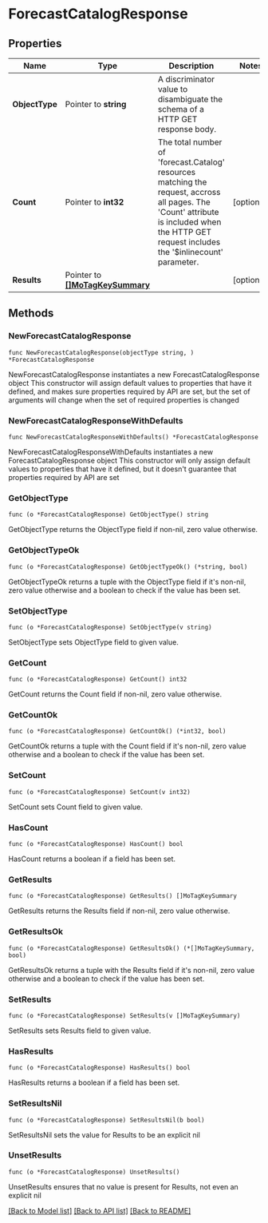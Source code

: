 # ForecastCatalogResponse

## Properties

Name | Type | Description | Notes
------------ | ------------- | ------------- | -------------
**ObjectType** | Pointer to **string** | A discriminator value to disambiguate the schema of a HTTP GET response body. | 
**Count** | Pointer to **int32** | The total number of &#39;forecast.Catalog&#39; resources matching the request, accross all pages. The &#39;Count&#39; attribute is included when the HTTP GET request includes the &#39;$inlinecount&#39; parameter. | [optional] 
**Results** | Pointer to [**[]MoTagKeySummary**](MoTagKeySummary.md) |  | [optional] 

## Methods

### NewForecastCatalogResponse

`func NewForecastCatalogResponse(objectType string, ) *ForecastCatalogResponse`

NewForecastCatalogResponse instantiates a new ForecastCatalogResponse object
This constructor will assign default values to properties that have it defined,
and makes sure properties required by API are set, but the set of arguments
will change when the set of required properties is changed

### NewForecastCatalogResponseWithDefaults

`func NewForecastCatalogResponseWithDefaults() *ForecastCatalogResponse`

NewForecastCatalogResponseWithDefaults instantiates a new ForecastCatalogResponse object
This constructor will only assign default values to properties that have it defined,
but it doesn't guarantee that properties required by API are set

### GetObjectType

`func (o *ForecastCatalogResponse) GetObjectType() string`

GetObjectType returns the ObjectType field if non-nil, zero value otherwise.

### GetObjectTypeOk

`func (o *ForecastCatalogResponse) GetObjectTypeOk() (*string, bool)`

GetObjectTypeOk returns a tuple with the ObjectType field if it's non-nil, zero value otherwise
and a boolean to check if the value has been set.

### SetObjectType

`func (o *ForecastCatalogResponse) SetObjectType(v string)`

SetObjectType sets ObjectType field to given value.


### GetCount

`func (o *ForecastCatalogResponse) GetCount() int32`

GetCount returns the Count field if non-nil, zero value otherwise.

### GetCountOk

`func (o *ForecastCatalogResponse) GetCountOk() (*int32, bool)`

GetCountOk returns a tuple with the Count field if it's non-nil, zero value otherwise
and a boolean to check if the value has been set.

### SetCount

`func (o *ForecastCatalogResponse) SetCount(v int32)`

SetCount sets Count field to given value.

### HasCount

`func (o *ForecastCatalogResponse) HasCount() bool`

HasCount returns a boolean if a field has been set.

### GetResults

`func (o *ForecastCatalogResponse) GetResults() []MoTagKeySummary`

GetResults returns the Results field if non-nil, zero value otherwise.

### GetResultsOk

`func (o *ForecastCatalogResponse) GetResultsOk() (*[]MoTagKeySummary, bool)`

GetResultsOk returns a tuple with the Results field if it's non-nil, zero value otherwise
and a boolean to check if the value has been set.

### SetResults

`func (o *ForecastCatalogResponse) SetResults(v []MoTagKeySummary)`

SetResults sets Results field to given value.

### HasResults

`func (o *ForecastCatalogResponse) HasResults() bool`

HasResults returns a boolean if a field has been set.

### SetResultsNil

`func (o *ForecastCatalogResponse) SetResultsNil(b bool)`

 SetResultsNil sets the value for Results to be an explicit nil

### UnsetResults
`func (o *ForecastCatalogResponse) UnsetResults()`

UnsetResults ensures that no value is present for Results, not even an explicit nil

[[Back to Model list]](../README.md#documentation-for-models) [[Back to API list]](../README.md#documentation-for-api-endpoints) [[Back to README]](../README.md)


